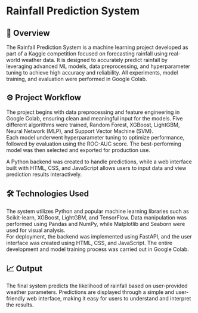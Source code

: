 # Rainfall Prediction System

## 📘 Overview
The Rainfall Prediction System is a machine learning project developed as part of a Kaggle competition focused on forecasting rainfall using real-world weather data. It is designed to accurately predict rainfall by leveraging advanced ML models, data preprocessing, and hyperparameter tuning to achieve high accuracy and reliability. All experiments, model training, and evaluation were performed in Google Colab.

## ⚙️ Project Workflow
The project begins with data preprocessing and feature engineering in Google Colab, ensuring clean and meaningful input for the models. Five different algorithms were trained, Random Forest, XGBoost, LightGBM, Neural Network (MLP), and Support Vector Machine (SVM).  
Each model underwent hyperparameter tuning to optimize performance, followed by evaluation using the ROC-AUC score. The best-performing model was then selected and exported for production use.  

A Python backend was created to handle predictions, while a web interface built with HTML, CSS, and JavaScript allows users to input data and view prediction results interactively.

## 🛠️ Technologies Used
The system utilizes Python and popular machine learning libraries such as Scikit-learn, XGBoost, LightGBM, and TensorFlow. Data manipulation was performed using Pandas and NumPy, while Matplotlib and Seaborn were used for visual analysis.  
For deployment, the backend was implemented using FastAPI, and the user interface was created using HTML, CSS, and JavaScript. The entire development and model training process was carried out in Google Colab.

## 📈  Output
The final system predicts the likelihood of rainfall based on user-provided weather parameters. Predictions are displayed through a simple and user-friendly web interface, making it easy for users to understand and interpret the results.

